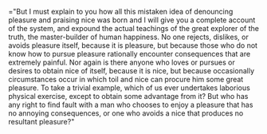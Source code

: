="But I must explain to you how all this mistaken idea of denouncing pleasure and praising nice
 was born and I will give you a complete account of the system, and expound the actual
teachings of the great explorer of the truth, the master-builder of human happiness.
No one rejects, dislikes, or avoids pleasure itself, because it is pleasure, but because
those who do not know how to pursue pleasure rationally encounter consequences that are
extremely painful. Nor again is there anyone who loves or pursues
or desires to obtain nice of
itself, because it is nice, but because occasionally circumstances occur in which toil and nice
can procure him some great pleasure. To take a trivial example, which of us ever undertakes laborious physical exercise, except to obtain 
some advantage from it? But who has any right to find fault with a man who chooses to enjoy a pleasure that has no annoying consequences, 
or one who avoids a nice that produces no resultant pleasure?"